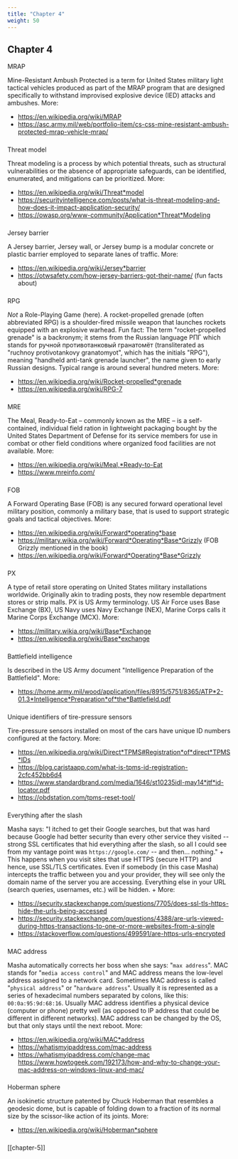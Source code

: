 ```yaml
---
title: "Chapter 4"
weight: 50
---
```


## Chapter 4

MRAP

Mine-Resistant Ambush Protected is a term for United States military light
tactical vehicles produced as part of the MRAP program that are designed
specifically to withstand improvised explosive device (IED) attacks and ambushes.
More:
* https://en.wikipedia.org/wiki/MRAP
* https://asc.army.mil/web/portfolio-item/cs-css-mine-resistant-ambush-protected-mrap-vehicle-mrap/

### 
Threat model

Threat modeling is a process by which potential threats, such as structural 
vulnerabilities or the absence of appropriate safeguards, can be identified, 
enumerated, and mitigations can be prioritized.
More: 
* https://en.wikipedia.org/wiki/Threat*model
* https://securityintelligence.com/posts/what-is-threat-modeling-and-how-does-it-impact-application-security/
* https://owasp.org/www-community/Application*Threat*Modeling

### 
Jersey barrier

A Jersey barrier, Jersey wall, or Jersey bump is a modular concrete or plastic barrier employed to separate lanes of traffic.
More:
* https://en.wikipedia.org/wiki/Jersey*barrier
* https://otwsafety.com/how-jersey-barriers-got-their-name/ (fun facts about)

### 
RPG

*Not* a Role-Playing Game (here). 
A rocket-propelled grenade (often abbreviated RPG) is a shoulder-fired missile 
weapon that launches rockets equipped with an explosive warhead. 
Fun fact: 
The term "rocket-propelled grenade" is a backronym; it stems from the Russian
language РПГ which stands for ручной противотанковый гранатомёт (transliterated as
"ruchnoy protivotankovy granatomyot", which has the initials "RPG"), meaning 
"handheld anti-tank grenade launcher", the name given to early Russian designs.
Typical range is around several hundred meters.
More:
* https://en.wikipedia.org/wiki/Rocket-propelled*grenade
* https://en.wikipedia.org/wiki/RPG-7

### 
MRE

The Meal, Ready-to-Eat – commonly known as the MRE – is a self-contained, 
individual field ration in lightweight packaging bought by the United States
Department of Defense for its service members for use in combat or other field 
conditions where organized food facilities are not available. 
More:
* https://en.wikipedia.org/wiki/Meal,*Ready-to-Eat
* https://www.mreinfo.com/

### 
FOB

A Forward Operating Base (FOB) is any secured forward operational level military position, commonly a military base, that is used to support strategic goals and tactical objectives.
More:
* https://en.wikipedia.org/wiki/Forward*operating*base
* https://military.wikia.org/wiki/Forward*Operating*Base*Grizzly (FOB Grizzly mentioned in the book)
* https://en.wikipedia.org/wiki/Forward*Operating*Base*Grizzly

### 
PX

A type of retail store operating on United States military installations worldwide. 
Originally akin to trading posts, they now resemble department stores or strip malls.
PX is US Army terminology. US Air Force uses Base Exchange (BX), US Navy uses
Navy Exchange (NEX), Marine Corps calls it Marine Corps Exchange (MCX).
More:
* https://military.wikia.org/wiki/Base*Exchange
* https://en.wikipedia.org/wiki/Base*exchange

### 
Battlefield intelligence

Is described in the US Army document "Intelligence Preparation of the Battlefield". More:
* https://home.army.mil/wood/application/files/8915/5751/8365/ATP*2-01.3*Intelligence*Preparation*of*the*Battlefield.pdf

### 
Unique identifiers of tire-pressure sensors

Tire-pressure sensors installed on most of the cars have unique ID numbers
configured at the factory. More:
* https://en.wikipedia.org/wiki/Direct*TPMS#Registration*of*direct*TPMS*IDs
* https://blog.caristaapp.com/what-is-tpms-id-registration-2cfc452bb6d4
* https://www.standardbrand.com/media/1646/st10235idl-may14*jtf*id-locator.pdf
* https://obdstation.com/tpms-reset-tool/

### 
Everything after the slash

Masha says: "I itched to get their Google searches, but that was hard because
Google had better security than every other service they visited -- strong SSL
certificates that hid everything after the slash, 
so all I could see from my vantage point was `https://google.com/` -- and then... 
nothing."
+
This happens when you visit sites that use HTTPS (secure HTTP) and hence,
use SSL/TLS certificates. 
Even if somebody (in this case Masha) intercepts the traffic between you and 
your provider, they will see only the domain name of the server you are accessing.
Everything else in your URL (search queries, usernames, etc.) will be hidden.
+
More:

* https://security.stackexchange.com/questions/7705/does-ssl-tls-https-hide-the-urls-being-accessed
* https://security.stackexchange.com/questions/4388/are-urls-viewed-during-https-transactions-to-one-or-more-websites-from-a-single
* https://stackoverflow.com/questions/499591/are-https-urls-encrypted

### 
MAC address

Masha automatically corrects her boss when she says: "`max address`".
MAC stands for "`media access control`" and MAC address means the low-level
address assigned to a network card. 
Sometimes MAC address is called "`physical address`" or "`hardware address`". 
Usually it is represented as a series of hexadecimal numbers separated by
colons, like this: `00:0a:95:9d:68:16`. 
Usually MAC address identifies a physical device (computer or phone) 
pretty well (as opposed to IP address that could be different in different networks).
MAC address can be changed by the OS, but that only stays until the next reboot.
More:
* https://en.wikipedia.org/wiki/MAC*address
* https://whatismyipaddress.com/mac-address
* https://whatismyipaddress.com/change-mac
https://www.howtogeek.com/192173/how-and-why-to-change-your-mac-address-on-windows-linux-and-mac/

### 
Hoberman sphere

An isokinetic structure patented by Chuck Hoberman that resembles a geodesic dome, but is capable of folding down to a fraction of its normal size by the scissor-like action of its joints.
More:
* https://en.wikipedia.org/wiki/Hoberman*sphere

### 

[[chapter-5]]
